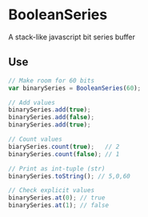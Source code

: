 BooleanSeries
=============

A stack-like javascript bit series buffer

## Use

```javascript
// Make room for 60 bits
var binarySeries = BooleanSeries(60); 

// Add values
binarySeries.add(true);
binarySeries.add(false);
binarySeries.add(true);

// Count values
biarySeries.count(true);   // 2
binarySeries.count(false); // 1

// Print as int-tuple (str)
binarySeries.toString(); // 5,0,60

// Check explicit values
binarySeries.at(0); // true
binarySeries.at(1); // false
```
